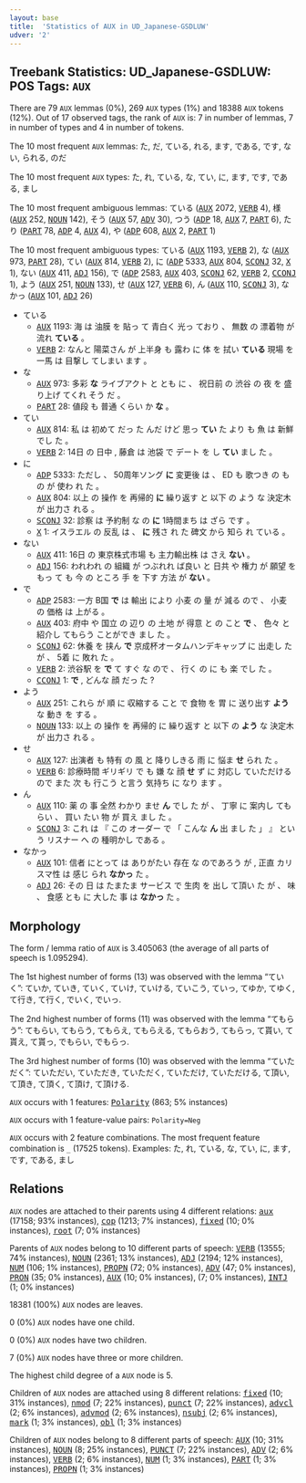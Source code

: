 ```yaml
---
layout: base
title:  'Statistics of AUX in UD_Japanese-GSDLUW'
udver: '2'
---
```


## Treebank Statistics: UD_Japanese-GSDLUW: POS Tags: `AUX`

There are 79 `AUX` lemmas (0%), 269 `AUX` types (1%) and 18388 `AUX` tokens (12%).
Out of 17 observed tags, the rank of `AUX` is: 7 in number of lemmas, 7 in number of types and 4 in number of tokens.

The 10 most frequent `AUX` lemmas: た, だ, ている, れる, ます, である, です, ない, られる, のだ

The 10 most frequent `AUX` types:  た, れ, ている, な, てい, に, ます, です, である, まし

The 10 most frequent ambiguous lemmas: ている (<tt><a href="ja_gsdluw-pos-AUX.html">AUX</a></tt> 2072, <tt><a href="ja_gsdluw-pos-VERB.html">VERB</a></tt> 4), 様 (<tt><a href="ja_gsdluw-pos-AUX.html">AUX</a></tt> 252, <tt><a href="ja_gsdluw-pos-NOUN.html">NOUN</a></tt> 142), そう (<tt><a href="ja_gsdluw-pos-AUX.html">AUX</a></tt> 57, <tt><a href="ja_gsdluw-pos-ADV.html">ADV</a></tt> 30), つう (<tt><a href="ja_gsdluw-pos-ADP.html">ADP</a></tt> 18, <tt><a href="ja_gsdluw-pos-AUX.html">AUX</a></tt> 7, <tt><a href="ja_gsdluw-pos-PART.html">PART</a></tt> 6), たり (<tt><a href="ja_gsdluw-pos-PART.html">PART</a></tt> 78, <tt><a href="ja_gsdluw-pos-ADP.html">ADP</a></tt> 4, <tt><a href="ja_gsdluw-pos-AUX.html">AUX</a></tt> 4), や (<tt><a href="ja_gsdluw-pos-ADP.html">ADP</a></tt> 608, <tt><a href="ja_gsdluw-pos-AUX.html">AUX</a></tt> 2, <tt><a href="ja_gsdluw-pos-PART.html">PART</a></tt> 1)

The 10 most frequent ambiguous types:  ている (<tt><a href="ja_gsdluw-pos-AUX.html">AUX</a></tt> 1193, <tt><a href="ja_gsdluw-pos-VERB.html">VERB</a></tt> 2), な (<tt><a href="ja_gsdluw-pos-AUX.html">AUX</a></tt> 973, <tt><a href="ja_gsdluw-pos-PART.html">PART</a></tt> 28), てい (<tt><a href="ja_gsdluw-pos-AUX.html">AUX</a></tt> 814, <tt><a href="ja_gsdluw-pos-VERB.html">VERB</a></tt> 2), に (<tt><a href="ja_gsdluw-pos-ADP.html">ADP</a></tt> 5333, <tt><a href="ja_gsdluw-pos-AUX.html">AUX</a></tt> 804, <tt><a href="ja_gsdluw-pos-SCONJ.html">SCONJ</a></tt> 32, <tt><a href="ja_gsdluw-pos-X.html">X</a></tt> 1), ない (<tt><a href="ja_gsdluw-pos-AUX.html">AUX</a></tt> 411, <tt><a href="ja_gsdluw-pos-ADJ.html">ADJ</a></tt> 156), で (<tt><a href="ja_gsdluw-pos-ADP.html">ADP</a></tt> 2583, <tt><a href="ja_gsdluw-pos-AUX.html">AUX</a></tt> 403, <tt><a href="ja_gsdluw-pos-SCONJ.html">SCONJ</a></tt> 62, <tt><a href="ja_gsdluw-pos-VERB.html">VERB</a></tt> 2, <tt><a href="ja_gsdluw-pos-CCONJ.html">CCONJ</a></tt> 1), よう (<tt><a href="ja_gsdluw-pos-AUX.html">AUX</a></tt> 251, <tt><a href="ja_gsdluw-pos-NOUN.html">NOUN</a></tt> 133), せ (<tt><a href="ja_gsdluw-pos-AUX.html">AUX</a></tt> 127, <tt><a href="ja_gsdluw-pos-VERB.html">VERB</a></tt> 6), ん (<tt><a href="ja_gsdluw-pos-AUX.html">AUX</a></tt> 110, <tt><a href="ja_gsdluw-pos-SCONJ.html">SCONJ</a></tt> 3), なかっ (<tt><a href="ja_gsdluw-pos-AUX.html">AUX</a></tt> 101, <tt><a href="ja_gsdluw-pos-ADJ.html">ADJ</a></tt> 26)


* ている
  * <tt><a href="ja_gsdluw-pos-AUX.html">AUX</a></tt> 1193: 海 は 油膜 を 貼っ て 青白く 光っ ており 、 無数 の 漂着物 が 流れ <b>ている</b> 。
  * <tt><a href="ja_gsdluw-pos-VERB.html">VERB</a></tt> 2: なんと 陽菜さん が 上半身 も 露わ に 体 を 拭い <b>ている</b> 現場 を 一馬 は 目撃し てしまい ます 。
* な
  * <tt><a href="ja_gsdluw-pos-AUX.html">AUX</a></tt> 973: 多彩 <b>な</b> ライブアクト と とも に 、 祝日前 の 渋谷 の 夜 を 盛り上げ てくれ そう だ 。
  * <tt><a href="ja_gsdluw-pos-PART.html">PART</a></tt> 28: 値段 も 普通 くらい か <b>な</b> 。
* てい
  * <tt><a href="ja_gsdluw-pos-AUX.html">AUX</a></tt> 814: 私 は 初めて だっ た んだ けど 思っ <b>てい</b> た より も 魚 は 新鮮 でし た 。
  * <tt><a href="ja_gsdluw-pos-VERB.html">VERB</a></tt> 2: 14日 の 日中 , 藤倉 は 池袋 で デート を し <b>てい</b> まし た 。
* に
  * <tt><a href="ja_gsdluw-pos-ADP.html">ADP</a></tt> 5333: ただし 、 50周年ソング <b>に</b> 変更後 は 、 ED も 歌つき の もの が 使わ れ た 。
  * <tt><a href="ja_gsdluw-pos-AUX.html">AUX</a></tt> 804: 以上 の 操作 を 再帰的 <b>に</b> 繰り返す と 以下 の よう な 決定木 が 出力さ れる 。
  * <tt><a href="ja_gsdluw-pos-SCONJ.html">SCONJ</a></tt> 32: 診察 は 予約制 な の <b>に</b> 1時間まち は ざら です 。
  * <tt><a href="ja_gsdluw-pos-X.html">X</a></tt> 1: イスラエル の 反乱 は 、 <b>に</b> 残さ れ た 碑文 から 知ら れ ている 。
* ない
  * <tt><a href="ja_gsdluw-pos-AUX.html">AUX</a></tt> 411: 16日 の 東京株式市場 も 主力輸出株 は さえ <b>ない</b> 。
  * <tt><a href="ja_gsdluw-pos-ADJ.html">ADJ</a></tt> 156: われわれ の 組織 が つぶれれ ば良い と 日共 や 権力 が 願望 を もっ て も 今 の ところ 手 を 下す 方法 が <b>ない</b> 。
* で
  * <tt><a href="ja_gsdluw-pos-ADP.html">ADP</a></tt> 2583: 一方 B国 <b>で</b> は 輸出 により 小麦 の 量 が 減る ので 、 小麦 の 価格 は 上がる 。
  * <tt><a href="ja_gsdluw-pos-AUX.html">AUX</a></tt> 403: 府中 や 国立 の 辺り の 土地 が 得意 と の こと <b>で</b> 、 色々 と 紹介し てもらう ことができ まし た 。
  * <tt><a href="ja_gsdluw-pos-SCONJ.html">SCONJ</a></tt> 62: 休養 を 挟ん <b>で</b> 京成杯オータムハンデキャップ に 出走し た が 、 5着 に 敗れ た 。
  * <tt><a href="ja_gsdluw-pos-VERB.html">VERB</a></tt> 2: 渋谷駅 を <b>で</b> て すぐ な ので 、 行く の に も 楽 でし た 。
  * <tt><a href="ja_gsdluw-pos-CCONJ.html">CCONJ</a></tt> 1: <b>で</b> , どんな 顔 だっ た ?
* よう
  * <tt><a href="ja_gsdluw-pos-AUX.html">AUX</a></tt> 251: これら が 順 に 収縮する こと で 食物 を 胃 に 送り出す <b>よう</b> な 動き を する 。
  * <tt><a href="ja_gsdluw-pos-NOUN.html">NOUN</a></tt> 133: 以上 の 操作 を 再帰的 に 繰り返す と 以下 の <b>よう</b> な 決定木 が 出力さ れる 。
* せ
  * <tt><a href="ja_gsdluw-pos-AUX.html">AUX</a></tt> 127: 出演者 も 特有 の 風 と 降りしきる 雨 に 悩ま <b>せ</b> られ た 。
  * <tt><a href="ja_gsdluw-pos-VERB.html">VERB</a></tt> 6: 診療時間 ギリギリ で も 嫌 な 顔 <b>せ</b> ず に 対応し ていただける ので また 次 も 行こう と言う 気持ち に なり ます 。
* ん
  * <tt><a href="ja_gsdluw-pos-AUX.html">AUX</a></tt> 110: 薬 の 事 全然 わかり ませ <b>ん</b> でし た が 、 丁寧 に 案内し てもらい 、 買い たい 物 が 買え まし た 。
  * <tt><a href="ja_gsdluw-pos-SCONJ.html">SCONJ</a></tt> 3: これ は 『 この オーダー で 「 こんな <b>ん</b> 出 まし た 」 』 という リスナー へ の 種明かし である 。
* なかっ
  * <tt><a href="ja_gsdluw-pos-AUX.html">AUX</a></tt> 101: 信者 にとって は ありがたい 存在 な のであろう が , 正直 カリスマ性 は 感じ られ <b>なかっ</b> た 。
  * <tt><a href="ja_gsdluw-pos-ADJ.html">ADJ</a></tt> 26: その 日 は たまたま サービス で 生肉 を 出し て頂い た が 、 味 、 食感 とも に 大した 事 は <b>なかっ</b> た 。

## Morphology

The form / lemma ratio of `AUX` is 3.405063 (the average of all parts of speech is 1.095294).

The 1st highest number of forms (13) was observed with the lemma “ていく”: ていか, ていき, ていく, ていけ, ていける, ていこう, ていっ, てゆか, てゆく, て行き, て行く, でいく, でいっ.

The 2nd highest number of forms (11) was observed with the lemma “てもらう”: てもらい, てもらう, てもらえ, てもらえる, てもらおう, てもらっ, て貰い, て貰え, て貰っ, でもらい, でもらっ.

The 3rd highest number of forms (10) was observed with the lemma “ていただく”: ていただい, ていただき, ていただく, ていただけ, ていただける, て頂い, て頂き, て頂く, て頂け, て頂ける.

`AUX` occurs with 1 features: <tt><a href="ja_gsdluw-feat-Polarity.html">Polarity</a></tt> (863; 5% instances)

`AUX` occurs with 1 feature-value pairs: `Polarity=Neg`

`AUX` occurs with 2 feature combinations.
The most frequent feature combination is `_` (17525 tokens).
Examples: た, れ, ている, な, てい, に, ます, です, である, まし


## Relations

`AUX` nodes are attached to their parents using 4 different relations: <tt><a href="ja_gsdluw-dep-aux.html">aux</a></tt> (17158; 93% instances), <tt><a href="ja_gsdluw-dep-cop.html">cop</a></tt> (1213; 7% instances), <tt><a href="ja_gsdluw-dep-fixed.html">fixed</a></tt> (10; 0% instances), <tt><a href="ja_gsdluw-dep-root.html">root</a></tt> (7; 0% instances)

Parents of `AUX` nodes belong to 10 different parts of speech: <tt><a href="ja_gsdluw-pos-VERB.html">VERB</a></tt> (13555; 74% instances), <tt><a href="ja_gsdluw-pos-NOUN.html">NOUN</a></tt> (2361; 13% instances), <tt><a href="ja_gsdluw-pos-ADJ.html">ADJ</a></tt> (2194; 12% instances), <tt><a href="ja_gsdluw-pos-NUM.html">NUM</a></tt> (106; 1% instances), <tt><a href="ja_gsdluw-pos-PROPN.html">PROPN</a></tt> (72; 0% instances), <tt><a href="ja_gsdluw-pos-ADV.html">ADV</a></tt> (47; 0% instances), <tt><a href="ja_gsdluw-pos-PRON.html">PRON</a></tt> (35; 0% instances), <tt><a href="ja_gsdluw-pos-AUX.html">AUX</a></tt> (10; 0% instances),  (7; 0% instances), <tt><a href="ja_gsdluw-pos-INTJ.html">INTJ</a></tt> (1; 0% instances)

18381 (100%) `AUX` nodes are leaves.

0 (0%) `AUX` nodes have one child.

0 (0%) `AUX` nodes have two children.

7 (0%) `AUX` nodes have three or more children.

The highest child degree of a `AUX` node is 5.

Children of `AUX` nodes are attached using 8 different relations: <tt><a href="ja_gsdluw-dep-fixed.html">fixed</a></tt> (10; 31% instances), <tt><a href="ja_gsdluw-dep-nmod.html">nmod</a></tt> (7; 22% instances), <tt><a href="ja_gsdluw-dep-punct.html">punct</a></tt> (7; 22% instances), <tt><a href="ja_gsdluw-dep-advcl.html">advcl</a></tt> (2; 6% instances), <tt><a href="ja_gsdluw-dep-advmod.html">advmod</a></tt> (2; 6% instances), <tt><a href="ja_gsdluw-dep-nsubj.html">nsubj</a></tt> (2; 6% instances), <tt><a href="ja_gsdluw-dep-mark.html">mark</a></tt> (1; 3% instances), <tt><a href="ja_gsdluw-dep-obl.html">obl</a></tt> (1; 3% instances)

Children of `AUX` nodes belong to 8 different parts of speech: <tt><a href="ja_gsdluw-pos-AUX.html">AUX</a></tt> (10; 31% instances), <tt><a href="ja_gsdluw-pos-NOUN.html">NOUN</a></tt> (8; 25% instances), <tt><a href="ja_gsdluw-pos-PUNCT.html">PUNCT</a></tt> (7; 22% instances), <tt><a href="ja_gsdluw-pos-ADV.html">ADV</a></tt> (2; 6% instances), <tt><a href="ja_gsdluw-pos-VERB.html">VERB</a></tt> (2; 6% instances), <tt><a href="ja_gsdluw-pos-NUM.html">NUM</a></tt> (1; 3% instances), <tt><a href="ja_gsdluw-pos-PART.html">PART</a></tt> (1; 3% instances), <tt><a href="ja_gsdluw-pos-PROPN.html">PROPN</a></tt> (1; 3% instances)


